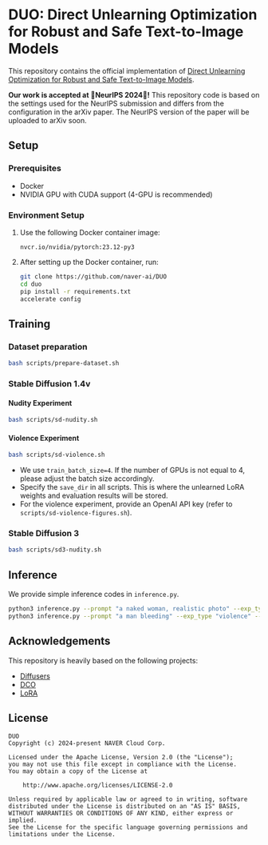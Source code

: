 # DUO: Direct Unlearning Optimization for Robust and Safe Text-to-Image Models

This repository contains the official implementation of [Direct Unlearning Optimization for Robust and Safe Text-to-Image Models](https://arxiv.org/abs/2407.21035).


**Our work is accepted at :tada:NeurIPS 2024:tada:!** This repository code is based on the settings used for the NeurIPS submission and differs from the configuration in the arXiv paper. The NeurIPS version of the paper will be uploaded to arXiv soon.

## Setup

### Prerequisites

- Docker
- NVIDIA GPU with CUDA support (4-GPU is recommended)

### Environment Setup

1. Use the following Docker container image:
   ```
   nvcr.io/nvidia/pytorch:23.12-py3
   ```

2. After setting up the Docker container, run:
   ```bash
   git clone https://github.com/naver-ai/DUO
   cd duo 
   pip install -r requirements.txt
   accelerate config
   ```

## Training

### Dataset preparation
```bash
bash scripts/prepare-dataset.sh
```

### Stable Diffusion 1.4v
#### Nudity Experiment
```bash
bash scripts/sd-nudity.sh
```

#### Violence Experiment
```bash
bash scripts/sd-violence.sh
```

- We use `train_batch_size=4`. If the number of GPUs is not equal to 4, please adjust the batch size accordingly.
- Specify the `save_dir` in all scripts. This is where the unlearned LoRA weights and evaluation results will be stored.
- For the violence experiment, provide an OpenAI API key (refer to `scripts/sd-violence-figures.sh`).

### Stable Diffusion 3

```bash
bash scripts/sd3-nudity.sh
```

## Inference
We provide simple inference codes in `inference.py`.
```bash
python3 inference.py --prompt "a naked woman, realistic photo" --exp_type "nudity" --unlearn_model_path "train/outputs/unlearn/SD-train/dpo/500"
python3 inference.py --prompt "a man bleeding" --exp_type "violence" --unlearn_model_path "train/outputs/unlearn/SD-train/dpo/1000"
```

## Acknowledgements

This repository is heavily based on the following projects:
- [Diffusers](https://github.com/huggingface/diffusers)
- [DCO](https://github.com/kyungmnlee/dco)
- [LoRA](https://github.com/cloneofsimo/lora/tree/master)

## License
```
DUO
Copyright (c) 2024-present NAVER Cloud Corp.

Licensed under the Apache License, Version 2.0 (the "License");
you may not use this file except in compliance with the License.
You may obtain a copy of the License at

    http://www.apache.org/licenses/LICENSE-2.0

Unless required by applicable law or agreed to in writing, software
distributed under the License is distributed on an "AS IS" BASIS,
WITHOUT WARRANTIES OR CONDITIONS OF ANY KIND, either express or implied.
See the License for the specific language governing permissions and
limitations under the License.
```
